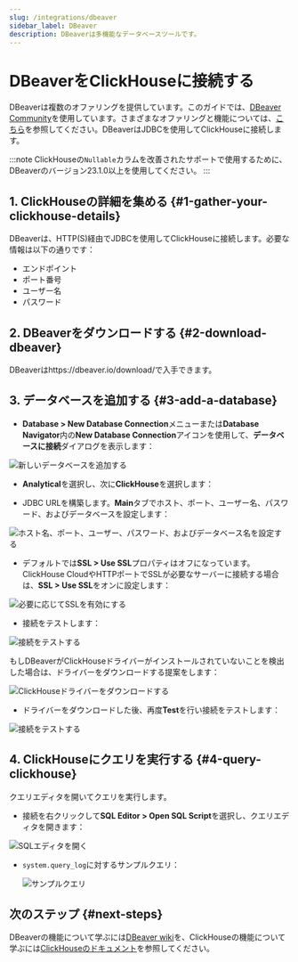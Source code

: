 ```yaml
---
slug: /integrations/dbeaver
sidebar_label: DBeaver
description: DBeaverは多機能なデータベースツールです。
---
```


# DBeaverをClickHouseに接続する

DBeaverは複数のオファリングを提供しています。このガイドでは、[DBeaver Community](https://dbeaver.io/)を使用しています。さまざまなオファリングと機能については、[こちら](https://dbeaver.com/edition/)を参照してください。DBeaverはJDBCを使用してClickHouseに接続します。

:::note
ClickHouseの`Nullable`カラムを改善されたサポートで使用するために、DBeaverのバージョン23.1.0以上を使用してください。
:::

## 1. ClickHouseの詳細を集める {#1-gather-your-clickhouse-details}

DBeaverは、HTTP(S)経由でJDBCを使用してClickHouseに接続します。必要な情報は以下の通りです：

- エンドポイント
- ポート番号
- ユーザー名
- パスワード

## 2. DBeaverをダウンロードする {#2-download-dbeaver}

DBeaverはhttps://dbeaver.io/download/で入手できます。

## 3. データベースを追加する {#3-add-a-database}

- **Database > New Database Connection**メニューまたは**Database Navigator**内の**New Database Connection**アイコンを使用して、**データベースに接続**ダイアログを表示します：

![新しいデータベースを追加する](./images/dbeaver-add-database.png)

- **Analytical**を選択し、次に**ClickHouse**を選択します：

- JDBC URLを構築します。**Main**タブでホスト、ポート、ユーザー名、パスワード、およびデータベースを設定します：

![ホスト名、ポート、ユーザー、パスワード、およびデータベース名を設定する](./images/dbeaver-host-port.png)

- デフォルトでは**SSL > Use SSL**プロパティはオフになっています。ClickHouse CloudやHTTPポートでSSLが必要なサーバーに接続する場合は、**SSL > Use SSL**をオンに設定します：

![必要に応じてSSLを有効にする](./images/dbeaver-use-ssl.png)

- 接続をテストします：

![接続をテストする](./images/dbeaver-test-connection.png)

もしDBeaverがClickHouseドライバーがインストールされていないことを検出した場合は、ドライバーをダウンロードする提案をします：

![ClickHouseドライバーをダウンロードする](./images/dbeaver-download-driver.png)

- ドライバーをダウンロードした後、再度**Test**を行い接続をテストします：

![接続をテストする](./images/dbeaver-test-connection.png)

## 4. ClickHouseにクエリを実行する {#4-query-clickhouse}

クエリエディタを開いてクエリを実行します。

- 接続を右クリックして**SQL Editor > Open SQL Script**を選択し、クエリエディタを開きます：

![SQLエディタを開く](./images/dbeaver-sql-editor.png)

- `system.query_log`に対するサンプルクエリ：

  ![サンプルクエリ](./images/dbeaver-query-log-select.png)

## 次のステップ {#next-steps}

DBeaverの機能について学ぶには[DBeaver wiki](https://github.com/dbeaver/dbeaver/wiki)を、ClickHouseの機能について学ぶには[ClickHouseのドキュメント](https://clickhouse.com/docs)を参照してください。
